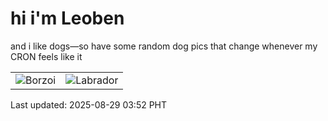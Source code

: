 # hi i'm Leoben

and i like dogs—so have some random dog pics that change whenever my CRON feels like it

|  |  |
|--------|----------|
| ![Borzoi](https://random-dog-vercel.vercel.app/api/random-borzoi?v=1756410751) | ![Labrador](https://random-dog-vercel.vercel.app/api/random-labrador?v=1756410751) |

Last updated: 2025-08-29 03:52 PHT
